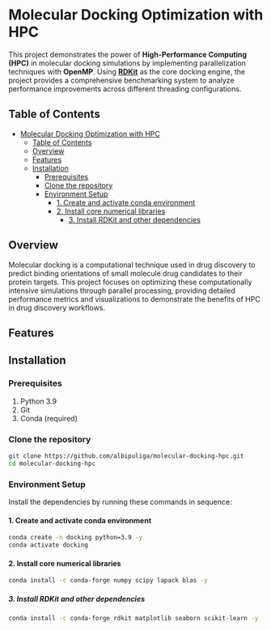 # Molecular Docking Optimization with HPC

This project demonstrates the power of **High-Performance Computing (HPC)** in molecular docking simulations by implementing parallelization techniques with **OpenMP**. Using [**RDKit**](https://www.rdkit.org/) as the core docking engine, the project provides a comprehensive benchmarking system to analyze performance improvements across different threading configurations.

## Table of Contents

- [Molecular Docking Optimization with HPC](#molecular-docking-optimization-with-hpc)
  - [Table of Contents](#table-of-contents)
  - [Overview](#overview)
  - [Features](#features)
  - [Installation](#installation)
    - [Prerequisites](#prerequisites)
    - [Clone the repository](#clone-the-repository)
    - [Environment Setup](#environment-setup)
      - [1. Create and activate conda environment](#1-create-and-activate-conda-environment)
      - [2. Install core numerical libraries](#2-install-core-numerical-libraries)
        - [3. Install RDKit and other dependencies](#3-install-rdkit-and-other-dependencies)

## Overview

Molecular docking is a computational technique used in drug discovery to predict binding orientations of small molecule drug candidates to their protein targets. This project focuses on optimizing these computationally intensive simulations through parallel processing, providing detailed performance metrics and visualizations to demonstrate the benefits of HPC in drug discovery workflows.

## Features

## Installation

### Prerequisites

1. Python 3.9
2. Git
3. Conda (required)

### Clone the repository

```bash
git clone https://github.com/albipuliga/molecular-docking-hpc.git
cd molecular-docking-hpc
```

### Environment Setup

Install the dependencies by running these commands in sequence:

#### 1. Create and activate conda environment

```bash
conda create -n docking python=3.9 -y
conda activate docking
```

#### 2. Install core numerical libraries

```bash
conda install -c conda-forge numpy scipy lapack blas -y
```

##### 3. Install RDKit and other dependencies

```bash
conda install -c conda-forge rdkit matplotlib seaborn scikit-learn -y
```
